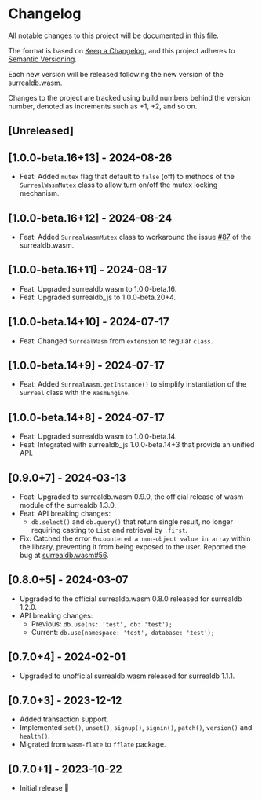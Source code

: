 # Changelog

All notable changes to this project will be documented in this file.

The format is based on [Keep a Changelog](https://keepachangelog.com/en/1.0.0/),
and this project adheres to [Semantic Versioning](https://semver.org/spec/v2.0.0.html).

Each new version will be released following the new version of the [surrealdb.wasm](https://github.com/surrealdb/surrealdb.wasm).

Changes to the project are tracked using build numbers behind the version number, denoted as increments such as +1, +2, and so on.

## [Unreleased]

## [1.0.0-beta.16+13] - 2024-08-26

- Feat: Added `mutex` flag that default to `false` (off) to methods of the `SurrealWasmMutex` class to allow turn on/off the mutex locking mechanism.

## [1.0.0-beta.16+12] - 2024-08-24

- Feat: Added `SurrealWasmMutex` class to workaround the issue [#87](https://github.com/surrealdb/surrealdb.wasm/issues/87) of the surrealdb.wasm.

## [1.0.0-beta.16+11] - 2024-08-17

- Feat: Upgraded surrealdb.wasm to 1.0.0-beta.16.
- Feat: Upgraded surrealdb_js to 1.0.0-beta.20+4.

## [1.0.0-beta.14+10] - 2024-07-17
- Feat: Changed `SurrealWasm` from `extension` to regular `class`.

## [1.0.0-beta.14+9] - 2024-07-17
- Feat: Added `SurrealWasm.getInstance()` to simplify instantiation of the `Surreal` class with the `WasmEngine`.

## [1.0.0-beta.14+8] - 2024-07-17

- Feat: Upgraded surrealdb.wasm to 1.0.0-beta.14.
- Feat: Integrated with surrealdb_js 1.0.0-beta.14+3 that provide an unified API.

## [0.9.0+7] - 2024-03-13

- Feat: Upgraded to surrealdb.wasm 0.9.0, the official release of wasm module of the surrealdb 1.3.0.
- Feat: API breaking changes:
  - `db.select()` and `db.query()` that return single result, no longer requiring casting to `List` and retrieval by `.first`.
- Fix: Catched the error `Encountered a non-object value in array` within the library, preventing it from being exposed to the user. Reported the bug at [surrealdb.wasm#56](https://github.com/surrealdb/surrealdb.wasm/issues/56).


## [0.8.0+5] - 2024-03-07

- Upgraded to the official surrealdb.wasm 0.8.0 released for surrealdb 1.2.0.
- API breaking changes: 
  - Previous: `db.use(ns: 'test', db: 'test');`
  - Current: `db.use(namespace: 'test', database: 'test');` 
  
## [0.7.0+4] - 2024-02-01

- Upgraded to unofficial surrealdb.wasm released for surrealdb 1.1.1.

## [0.7.0+3] - 2023-12-12

- Added transaction support.
- Implemented `set()`, `unset()`, `signup()`, `signin()`, `patch()`, `version()` and `health()`.
- Migrated from `wasm-flate` to `fflate` package.

## [0.7.0+1] - 2023-10-22

- Initial release 🎉
